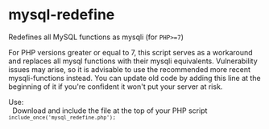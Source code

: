 # mysql-redefine
Redefines all MySQL functions as mysqli (for `PHP>=7`)

For PHP versions greater or equal to 7, this script serves as a workaround and replaces all mysql functions with their mysqli equivalents.
Vulnerability issues may arise, so it is advisable to use the recommended more recent mysqli-functions instead.
You can update old code by adding this line at the beginning of it if you're confident it won't put your server at risk.

Use:<br>
&nbsp;    Download and include the file at the top of your PHP script<br>
<code>`include_once('mysql_redefine.php');`</code><br><br>
&nbsp;

